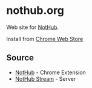 # nothub.org

Web site for [NotHub](http://nothub.org).

Install from [Chrome Web Store](https://chrome.google.com/webstore/detail/diioicfkgfbdhpdehliknpmmibenccno)

## Source

* [NotHub](http://github.com/tricknotes/nothub) - Chrome Extension
* [NotHub Stream](http://github.com/tricknotes/nothub-stream) - Server

